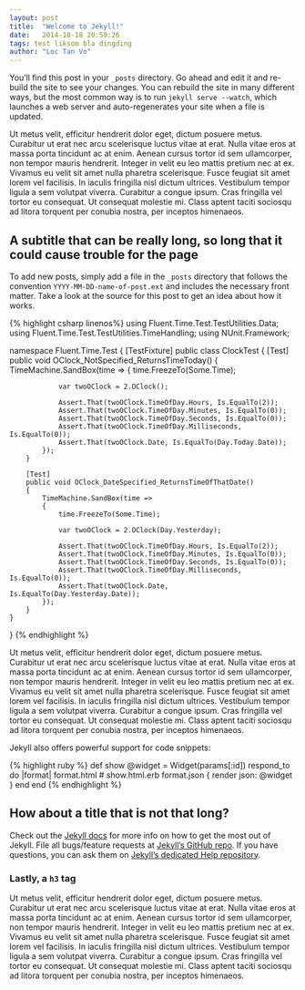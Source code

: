 ```yaml
---
layout: post
title:  "Welcome to Jekyll!"
date:   2014-10-18 20:59:26
tags: test liksom bla dingding
author: "Loc Tan Vo"
---
```

You’ll find this post in your `_posts` directory. Go ahead and edit it and re-build the site to see your changes. You can rebuild the site in many different ways, but the most common way is to run `jekyll serve --watch`, which launches a web server and auto-regenerates your site when a file is updated.

Ut metus velit, efficitur hendrerit dolor eget, dictum posuere metus. Curabitur ut erat nec arcu scelerisque luctus vitae at erat. Nulla vitae eros at massa porta tincidunt ac at enim. Aenean cursus tortor id sem ullamcorper, non tempor mauris hendrerit. Integer in velit eu leo mattis pretium nec at ex. Vivamus eu velit sit amet nulla pharetra scelerisque. Fusce feugiat sit amet lorem vel facilisis. In iaculis fringilla nisl dictum ultrices. Vestibulum tempor ligula a sem volutpat viverra. Curabitur a congue ipsum. Cras fringilla vel tortor eu consequat. Ut consequat molestie mi. Class aptent taciti sociosqu ad litora torquent per conubia nostra, per inceptos himenaeos.

## A subtitle that can be really long, so long that it could cause trouble for the page

To add new posts, simply add a file in the `_posts` directory that follows the convention `YYYY-MM-DD-name-of-post.ext` and includes the necessary front matter. Take a look at the source for this post to get an idea about how it works.

{% highlight csharp linenos%}
using Fluent.Time.Test.TestUtilities.Data;
using Fluent.Time.Test.TestUtilities.TimeHandling;
using NUnit.Framework;

namespace Fluent.Time.Test
{
    [TestFixture]
    public class ClockTest
    {
        [Test]
        public void OClock_NotSpecified_ReturnsTimeToday()
        {
            TimeMachine.SandBox(time =>
            {
                time.FreezeTo(Some.Time);

                var twoOClock = 2.OClock();

                Assert.That(twoOClock.TimeOfDay.Hours, Is.EqualTo(2));
                Assert.That(twoOClock.TimeOfDay.Minutes, Is.EqualTo(0));
                Assert.That(twoOClock.TimeOfDay.Seconds, Is.EqualTo(0));
                Assert.That(twoOClock.TimeOfDay.Milliseconds, Is.EqualTo(0));
                Assert.That(twoOClock.Date, Is.EqualTo(Day.Today.Date));
            });
        }

        [Test]
        public void OClock_DateSpecified_ReturnsTimeOfThatDate()
        {
            TimeMachine.SandBox(time =>
            {
                time.FreezeTo(Some.Time);

                var twoOClock = 2.OClock(Day.Yesterday);

                Assert.That(twoOClock.TimeOfDay.Hours, Is.EqualTo(2));
                Assert.That(twoOClock.TimeOfDay.Minutes, Is.EqualTo(0));
                Assert.That(twoOClock.TimeOfDay.Seconds, Is.EqualTo(0));
                Assert.That(twoOClock.TimeOfDay.Milliseconds, Is.EqualTo(0));
                Assert.That(twoOClock.Date, Is.EqualTo(Day.Yesterday.Date));
            });
        }
    }
}
{% endhighlight %}

Ut metus velit, efficitur hendrerit dolor eget, dictum posuere metus. Curabitur ut erat nec arcu scelerisque luctus vitae at erat. Nulla vitae eros at massa porta tincidunt ac at enim. Aenean cursus tortor id sem ullamcorper, non tempor mauris hendrerit. Integer in velit eu leo mattis pretium nec at ex. Vivamus eu velit sit amet nulla pharetra scelerisque. Fusce feugiat sit amet lorem vel facilisis. In iaculis fringilla nisl dictum ultrices. Vestibulum tempor ligula a sem volutpat viverra. Curabitur a congue ipsum. Cras fringilla vel tortor eu consequat. Ut consequat molestie mi. Class aptent taciti sociosqu ad litora torquent per conubia nostra, per inceptos himenaeos.

Jekyll also offers powerful support for code snippets:

{% highlight ruby %}
def show
  @widget = Widget(params[:id])
  respond_to do |format|
    format.html # show.html.erb
    format.json { render json: @widget }
  end
end
{% endhighlight %}

## How about a title that is not that long?

Check out the [Jekyll docs][jekyll] for more info on how to get the most out of Jekyll. File all bugs/feature requests at [Jekyll’s GitHub repo][jekyll-gh]. If you have questions, you can ask them on [Jekyll’s dedicated Help repository][jekyll-help].

### Lastly, a `h3` tag

Ut metus velit, efficitur hendrerit dolor eget, dictum posuere metus. Curabitur ut erat nec arcu scelerisque luctus vitae at erat. Nulla vitae eros at massa porta tincidunt ac at enim. Aenean cursus tortor id sem ullamcorper, non tempor mauris hendrerit. Integer in velit eu leo mattis pretium nec at ex. Vivamus eu velit sit amet nulla pharetra scelerisque. Fusce feugiat sit amet lorem vel facilisis. In iaculis fringilla nisl dictum ultrices. Vestibulum tempor ligula a sem volutpat viverra. Curabitur a congue ipsum. Cras fringilla vel tortor eu consequat. Ut consequat molestie mi. Class aptent taciti sociosqu ad litora torquent per conubia nostra, per inceptos himenaeos.


[jekyll]:      http://jekyllrb.com
[jekyll-gh]:   https://github.com/jekyll/jekyll
[jekyll-help]: https://github.com/jekyll/jekyll-help
